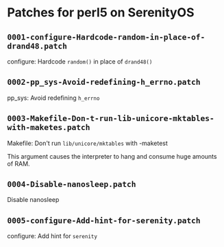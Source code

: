 # Patches for perl5 on SerenityOS

## `0001-configure-Hardcode-random-in-place-of-drand48.patch`

configure: Hardcode `random()` in place of `drand48()`


## `0002-pp_sys-Avoid-redefining-h_errno.patch`

pp_sys: Avoid redefining `h_errno`


## `0003-Makefile-Don-t-run-lib-unicore-mktables-with-maketes.patch`

Makefile: Don't run `lib/unicore/mktables` with -maketest

This argument causes the interpreter to hang and consume huge amounts
of RAM.

## `0004-Disable-nanosleep.patch`

Disable nanosleep


## `0005-configure-Add-hint-for-serenity.patch`

configure: Add hint for `serenity`


